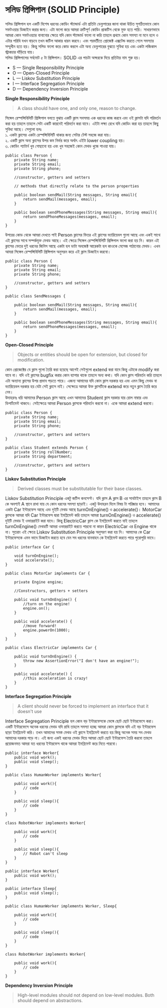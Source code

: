 # সলিড প্রিন্সিপাল (SOLID Principle)                  
সলিড প্রিন্সিপাল হল একটি বিশেষ ধরনের কোডিং স্ট্যান্ডার্ড এটা প্রতিটা ডেভ্লপারের জানা থাকা উচিত সুগঠিতভাবে কোন সফটওয়ার ডিজাইন করার জন্য। এটা ফলো করে আমরা ত্রুটিপূর্ণ কোডিং প্রাকটিস থেকে মুক্ত হতে পারি। সাধারণভাবে আমরা কোন সফটওয়্যার বানানোর ক্ষেত্রে যদি কোন স্ট্যান্ডার্ড ফলো না করি তাহলে প্রথমে কোন সমস্যা না মনে হলে ও এটার পরিধি যখন বাড়বে তখন জটিল আকার ধারন করবে। এবং পরবর্তীতে প্রোজেক্ট এক্সটেন্ড করতে গেলে সমস্যার সম্মুখীন হতে হয়। কিন্তু সলিড ফলো করে কোড করলে এটা অন্য ডেভ্লপারের বুঝতে সুবিধা হয় এবং একটা লজিকাল স্ট্রাকচার দাঁড়িয়ে যায়।                          
সলিড প্রিন্সিপালের সর্বমোট ৫ টা প্রিন্সিপাল। SOLID এর পাচটা অক্ষরকে দিয়ে প্রতিটার নাম শুরু হয়। 
* S — Single Responsibility Principle            
* O — Open-Closed Principle                
* L — Liskov Substitution Principle                  
* I — Interface Segregation Principle               
* D — Dependency Inversion Principle              

**Single Responsibility Principle**        
> A class should have one, and only one, reason to change.    

সিঙ্গেল রেস্পন্সিবিলিটি প্রিন্সিপাল বলতে বুঝায় একটি ক্লাস সবসময় এক ধরনের কাজ করবে এবং ওই ক্লাসটা যদি পরিবর্তন করা হয় তাহলে তাহলে সেটা একটি কারনেই পরিবর্তন করা যাবে। এইটা লক্ষ্য রেখে যদি কোডিং করা হয় তাহলে কিছু সুবিধা আছে। সেগুলো হলঃ                                           
১. একটা ক্লাসের একটা রেস্পন্সিবিলিটি থাকার জন্য সেটার টেস্ট সহজে করা যায়।                  
২. একটি ক্লাস অন্য ক্লাসের উপর কম নির্ভর করে অর্থাৎ এইটা lower coupling হয়।                         
৩. কোডিং প্যাটার্ন খুব গোছানো হয় এবং খুব সহজেই কোন মেথড খুজে পাওয়া যায়।                                  

```
public class Person {
    private String name;
    private String email;
	private String phone;
 
    //constructor, getters and setters
 
    // methods that directly relate to the person properties
	
    public boolean sendMail(String messages, String email){
        return sendMail(messages, email);
    }
 
    public boolean sendPhoneMessages(String messages, String email){
        return sendPhoneMessages(messages, email);
    }
}
```

উপরের কোড থেকে আমরা দেখতে পাই Person ক্লাসের ভিতর এই ক্লাসের ভ্যারিয়েবল গুলো আছে এবং একই সাথে এই ক্লাসের সাথে সম্পর্কযুক্ত মেথড আছে। এই ক্ষেত্রে সিঙ্গেল রেস্পন্সিবিলিটি প্রিন্সিপাল ফলো করা হয় নি। কারন এই ক্লাসের ভেতর দুই ধরনের জিনিস আছে একটা হল ডাটা অবজেক্ট আরেকটা হল কাওকে মেসেজ পাঠানোর মেথড। এখন আমরা সিঙ্গেল রেস্পন্সিবিলিটি প্রিন্সিপাল অনুসরন করে এই ক্লাস ডিজাইন করবো।            

```
public class Person {
    private String name;
    private String email;
	private String phone;
 
    //constructor, getters and setters
}
```

```
public class SendMessages {
	
    public boolean sendMail(String messages, String email){
        return sendMail(messages, email);
    }
 
    public boolean sendPhoneMessages(String messages, String email){
        return sendPhoneMessages(messages, email);
    }
}
```

**Open-Closed Principle**          
> Objects or entities should be open for extension, but closed for modification.           

কোন প্রোজেক্টের যে ক্লাস গুলো তৈরি করা হয়েছে আগেই সেইগুলো extend করা যাবে কিন্তু এটাকে modify করা যাবে না। যদি ওই ক্লাসের bugfix করার কোন ব্যাপার থাকে তাহলে অন্য কথা। যদি কোন ক্লাস পরিবর্তন করি তাহলে এটা অন্যান্য ক্লাসের উপর প্রভাব পড়তে পারে। এজন্য আমাদের যদি কোন ক্লাস দরকার হয় এবং এমন কিছু মেথড বা ভ্যারিয়েবল দরকার হয় যেটা সেই ক্লাসে নাই। সেক্ষেত্রে আমরা উক্ত ক্লাসটিকে extend করে নতুন ক্লাস তৈরি করে নেব।                                            
উদাহরনঃ ধরি আমাদের Person ক্লাস আছে এখন আমাদের Student ক্লাস দরকার যার রোল নাম্বার এবং ডিপার্টমেন্ট থাকবে। সেইক্ষেত্রে আমরা Person ক্লাসকে পরিবর্তন করবো না। একে আমরা extend করবো।                  

```
public class Person {
    private String name;
    private String email;
	private String phone;
 
    //constructor, getters and setters
}
```

```
public class Student extends Person {
    private String rollNumber;
    private String department;
 
    //constructor, getters and setters
}
```

**Liskov Substitution Principle**           
> Derived classes must be substitutable for their base classes.              

Liskov Substitution Principle একটু জটিল কনসেপ্ট। যদি ক্লাস A ক্লাস B এর সাবটাইপ তাহলে ক্লাস B কে অবশ্যই A স্থানে রাখা যায় যে কোন ধরনের সমস্যা ছাড়াই। একটু উদাহরন দিলে বিষয় টা পরিষ্কার হবে। আমাদের একটা Car ইন্টারফেস আছে এবং দুইটি মেথড আছে  turnOnEngine() ও accelerate()। MotorCar ক্লাসকে আমরা যদি Car ইন্টারফেস দ্বারা ইমপ্লিমেন্ট করি তাহলে আমরা turnOnEngine() ও accelerate() দুইটি মেথড ই ওভাররাইট করা যাবে। কিন্তু ElectricCar ক্লাস কে ইমপ্লিমেন্ট করতে যাই তাহলে turnOnEngine() মেথডটি আমরা ওভাররাইট করতে পারবো না কারন ElectricCar এর Engine থাকে না। সুতরাং এই ক্ষেত্রে Liskov Substitution Principle অনুসরণ করা হয় নি। আমাদের কে Car ইন্টারফেসকে এমন ভাবে ডিজাইন করতে হবে যেন সব ধরনের যানবাহন কে ইমপ্লিমেন্ট করতে পারে পুরোপুরি ভাবে।                     

```
public interface Car {
 
    void turnOnEngine();
    void accelerate();
}
```

```
public class MotorCar implements Car {
 
    private Engine engine;
 
    //Constructors, getters + setters
 
    public void turnOnEngine() {
        //turn on the engine!
        engine.on();
    }
 
    public void accelerate() {
        //move forward!
        engine.powerOn(1000);
    }
}
```

```
public class ElectricCar implements Car {
 
    public void turnOnEngine() {
        throw new AssertionError("I don't have an engine!");
    }
 
    public void accelerate() {
        //this acceleration is crazy!
    }
}
```

**Interface Segregation Principle**      
> A client should never be forced to implement an interface that it doesn't use            

Interface Segregation Principle হল কোন বড় ইন্টারফেসকে ভেঙ্গে ছোট ছোট ইন্টারফেসে করা। একটি ইন্টারফেসে অনেক ধরনের মেথড যদি রাখি তাহলে সমস্যা হচ্ছে আমরা কোন ক্লাসকে যদি এই বড় ইন্টারফেস ছাড়া ইমপ্লিমেন্ট করি। তখন আমাদের সমস্ত মেথড ওই ক্লাসে ইমপ্লিমেন্ট করতে হয় কিন্তু অনেক সময় সব মেথড আমাদের দরকার পড়ে না। এই জন্য একই ধরনের মেথড দিয়ে আমরা ছোট ছোট ইন্টারফেস তৈরি করবো তাহলে প্রয়োজনমত আমরা যত ধরনের ইন্টারফেস থাকে আমরা ইমপ্লিমেন্ট করে নিতে পারবো।               

```
public interface Worker{
    public void work();
    public void sleep();
}

public class HumanWorker implements Worker{

    public void work(){
        // code
    }

    public void sleep(){
        // code
    }
}

class RobotWorker implements Worker{
    
	public void work(){
        // code
    }

    public void sleep(){
        // Robot can't sleep
    }
}
``` 

```
public interface Worker{
    public void work();
}

public interface Sleep{
    public void sleep();
}

public class HumanWorker implements Worker, Sleep{

    public void work(){
        // code
    }

    public void sleep(){
        // code
    }
}

class RobotWorker implements Worker{
    
	public void work(){
        // code
    }
}
```    

**Dependency Inversion Principle**         
> High-level modules should not depend on low-level modules. Both should depend on abstractions.

   